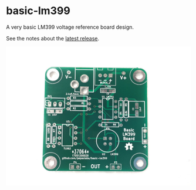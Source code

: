 # basic-lm399
A very basic LM399 voltage reference board design.

See the notes about the [latest release](kicad/releases/v1/README.md).

![](kicad/releases/v1/media/IMG_2578.JPG)
